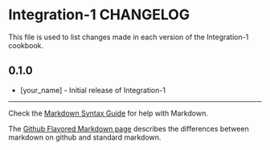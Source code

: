 Integration-1 CHANGELOG
=======================

This file is used to list changes made in each version of the Integration-1 cookbook.

0.1.0
-----
- [your_name] - Initial release of Integration-1

- - -
Check the [Markdown Syntax Guide](http://daringfireball.net/projects/markdown/syntax) for help with Markdown.

The [Github Flavored Markdown page](http://github.github.com/github-flavored-markdown/) describes the differences between markdown on github and standard markdown.
